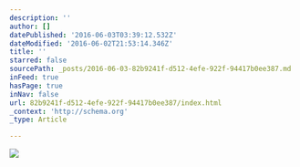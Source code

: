 ```yaml
---
description: ''
author: []
datePublished: '2016-06-03T03:39:12.532Z'
dateModified: '2016-06-02T21:53:14.346Z'
title: ''
starred: false
sourcePath: _posts/2016-06-03-82b9241f-d512-4efe-922f-94417b0ee387.md
inFeed: true
hasPage: true
inNav: false
url: 82b9241f-d512-4efe-922f-94417b0ee387/index.html
_context: 'http://schema.org'
_type: Article

---
```

![](https://the-grid-user-content.s3-us-west-2.amazonaws.com/52095179-cc19-4c8d-9b27-0edff944af15.jpg)